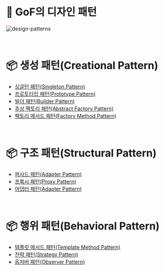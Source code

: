 # 📖 GoF의 디자인 패턴

![design-patterns](https://user-images.githubusercontent.com/71188307/131425407-d131b397-b439-4582-b47f-cf8a70853f34.png)

<br />

# **📦 생성 패턴(Creational Pattern)**
- [싱글턴 패턴(Singleton Pattern)](src/io/shirohoo/creational/singleton/singleton.md)
- [프로토타입 패턴(Prototype Pattern)](src/io/shirohoo/creational/prototype/prototype.md)
- [빌더 패턴(Builder Pattern)](src/io/shirohoo/creational/builder/builder.md)
- [추상 팩토리 패턴(Abstract Factory Pattern)](src/io/shirohoo/creational/abstract_factory/abstract_factory.md)
- [팩토리 메서드 패턴(Factory Method Pattern)](src/io/shirohoo/creational/factory_method/factory_method.md)

<br />

# **📦 구조 패턴(Structural Pattern)**
- [퍼사드 패턴(Adapter Pattern)](src/io/shirohoo/structural/facade/facade.md)
- [프록시 패턴(Proxy Pattern)](src/io/shirohoo/structural/proxy/proxy.md)
- [어댑터 패턴(Adapter Pattern)](src/io/shirohoo/structural/adpater/adapter.md)

<br />

# **📦 행위 패턴(Behavioral Pattern)**
- [템플릿 메서드 패턴(Template Method Pattern)](src/io/shirohoo/behavioral/template_method/template_method.md)
- [전략 패턴(Strategy Pattern)](src/io/shirohoo/behavioral/strategy/strategy.md)
- [옵저버 패턴(Observer Pattern)](src/io/shirohoo/behavioral/observer/observer.md)

<br />